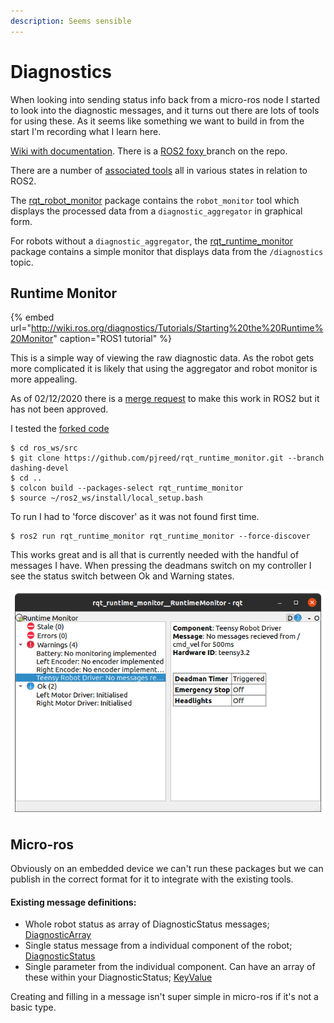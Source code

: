 ```yaml
---
description: Seems sensible
---
```


# Diagnostics

When looking into sending status info back from a micro-ros node I started to look into the diagnostic messages, and it turns out there are lots of tools for using these. As it seems like something we want to build in from the start I'm recording what I learn here. 

[Wiki with documentation](http://wiki.ros.org/diagnostics). There is a [ROS2 foxy ](https://github.com/ros/diagnostics/tree/foxy)branch on the repo. 

There are a number of [associated tools](http://wiki.ros.org/diagnostics) all in various states in relation to ROS2.

The [rqt\_robot\_monitor](http://wiki.ros.org/rqt_robot_monitor) package contains the `robot_monitor` tool which displays the processed data from a `diagnostic_aggregator` in graphical form.

For robots without a `diagnostic_aggregator`, the [rqt\_runtime\_monitor](http://wiki.ros.org/rqt_runtime_monitor) package contains a simple monitor that displays data from the `/diagnostics` topic.

## Runtime Monitor

{% embed url="http://wiki.ros.org/diagnostics/Tutorials/Starting%20the%20Runtime%20Monitor" caption="ROS1 tutorial" %}

This is a simple way of viewing the raw diagnostic data. As the robot gets more complicated it is likely that using the aggregator and robot monitor is more appealing.

As of 02/12/2020 there is a [merge request](https://github.com/ros-visualization/rqt_runtime_monitor/pull/5) to make this work in ROS2 but it has not been approved. 

I tested the [forked code ](https://github.com/pjreed/rqt_runtime_monitor/tree/dashing-devel)

```text
$ cd ros_ws/src
$ git clone https://github.com/pjreed/rqt_runtime_monitor.git --branch dashing-devel
$ cd ..
$ colcon build --packages-select rqt_runtime_monitor 
$ source ~/ros2_ws/install/local_setup.bash
```

To run I had to 'force discover' as it was not found first time.

```text
$ ros2 run rqt_runtime_monitor rqt_runtime_monitor --force-discover
```

This works great and is all that is currently needed with the handful of messages I have. When pressing the deadmans switch on my controller I see the status switch between Ok and Warning states.

![rqt\_runtime\_moitor on ROS2. ](../.gitbook/assets/screenshot-from-2020-12-02-15-46-09.png)

## Micro-ros

Obviously on an embedded device we can't run these packages but we can publish in the correct format for it to integrate with the existing tools.

#### Existing message definitions:

* Whole robot status as array of DiagnosticStatus messages; [DiagnosticArray](http://docs.ros.org/en/api/diagnostic_msgs/html/msg/DiagnosticArray.html)
* Single status message from a individual component of the robot; [DiagnosticStatus](http://docs.ros.org/en/api/diagnostic_msgs/html/msg/DiagnosticStatus.html) 
* Single parameter from the individual component. Can have an array of these within your DiagnosticStatus; [KeyValue](http://docs.ros.org/en/api/diagnostic_msgs/html/msg/KeyValue.html)

Creating and filling in a message isn't super simple in micro-ros if it's not a basic type.



